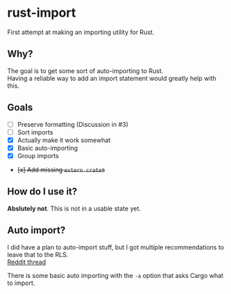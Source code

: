 # rust-import

First attempt at making an importing utility for Rust.

## Why?

The goal is to get some sort of auto-importing to Rust.  
Having a reliable way to add an import statement would greatly help with this.

## Goals

 - [ ] Preserve formatting (Discussion in #3)
 - [ ] Sort imports
 - [x] Actually make it work somewhat
 - [x] Basic auto-importing
 - [x] Group imports
 - ~~[x] Add missing `extern crate`s~~

## How do I use it?

**Abslutely not**. This is not in a usable state yet.

## Auto import?

I did have a plan to auto-import stuff, but I got multiple recommendations to leave that to the RLS.  
[Reddit thread](https://redd.it/7oibl7)

There is some basic auto importing with the `-a` option that asks Cargo what to import.
